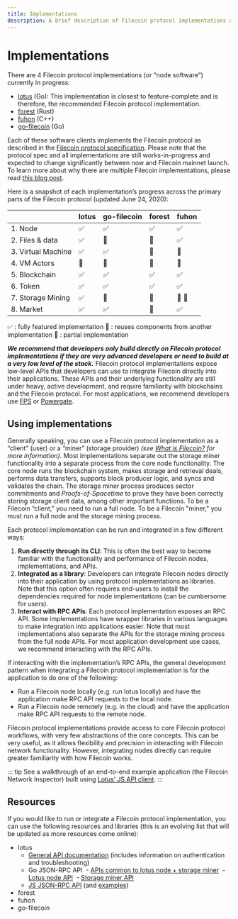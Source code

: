 ```yaml
---
title: Implementations
description: A brief description of Filecoin protocol implementations and how to use them.
---
```


# Implementations

There are 4 Filecoin protocol implementations (or “node software”) currently in progress:

- [lotus](https://github.com/filecoin-project/lotus/) (Go): This implementation is closest to feature-complete and is therefore, the recommended Filecoin protocol implementation.
- [forest](https://github.com/chainsafe/forest) (Rust)
- [fuhon](https://github.com/filecoin-project/cpp-filecoin) (C++)
- [go-filecoin](https://github.com/filecoin-project/go-filecoin) (Go)

Each of these software clients implements the Filecoin protocol as described in the [Filecoin protocol specification](https://filecoin-project.github.io/specs). Please note that the protocol spec and all implementations are still works-in-progress and expected to change significantly between now and Filecoin mainnet launch. To learn more about why there are multiple Filecoin implementations, please read [this blog post](https://filecoin.io/blog/announcing-filecoin-implementations-in-rust-and-c++/).

Here is a snapshot of each implementation’s progress across the primary parts of the Filecoin protocol (updated June 24, 2020):

|                    | lotus | go-filecoin | forest | fuhon |
| ------------------ | ----- | ----------- | ------ | ----- |
| 1. Node            | ✅    | ✅          | ✅     | ✅    |
| 2. Files & data    | ✅    | 🔶          | 🔶     | ✅    |
| 3. Virtual Machine | ✅    | ✅          | 🔶     | 🔶    |
| 4. VM Actors       | 🔶    | 🔶          | 🔶     | 🔶    |
| 5. Blockchain      | ✅    | ✅          | ✅     | ✅    |
| 6. Token           | ✅    | ✅          | ✅     | ✅    |
| 7. Storage Mining  | ✅    | 🔄          | 🔄     | 🔄 🔶 |
| 8. Market          | ✅    | ✅          | 🔄     | ✅    |

✅ : fully featured implementation
🔄 : reuses components from another implementation
🔶 : partial implementation

**_We recommend that developers only build directly on Filecoin protocol implementations if they are very advanced developers or need to build at a very low level of the stack._** Filecoin protocol implementations expose low-level APIs that developers can use to integrate Filecoin directly into their applications. These APIs and their underlying functionality are still under heavy, active development, and require familiarity with blockchains and the Filecoin protocol. For most applications, we recommend developers use [FPS](../tools/filecoin-backed-pinning-services.md) or [Powergate](../tools/powergate.md).

## Using implementations

Generally speaking, you can use a Filecoin protocol implementation as a “client” (user) or a “miner” (storage provider) _(see [What is Filecoin?](../../introduction/what-is-filecoin.md) for more information)_. Most implementations separate out the storage miner functionality into a separate process from the core node functionality. The core node runs the blockchain system, makes storage and retrieval deals, performs data transfers, supports block producer logic, and syncs and validates the chain. The storage miner process produces sector commitments and _Proofs-of-Spacetime_ to prove they have been correctly storing storage client data, among other important functions. To be a Filecoin “client,” you need to run a full node. To be a Filecoin "miner," you must run a full node and the storage mining process.

Each protocol implementation can be run and integrated in a few different ways:

1. **Run directly through its CLI**: This is often the best way to become familiar with the functionality and performance of Filecoin nodes, implementations, and APIs.
2. **Integrated as a library**: Developers can integrate Filecoin nodes directly into their application by using protocol implementations as libraries. Note that this option often requires end-users to install the dependencies required for node implementations (can be cumbersome for users).
3. **Interact with RPC APIs**: Each protocol implementation exposes an RPC API. Some implementations have wrapper libraries in various languages to make integration into applications easier. Note that most implementations also separate the APIs for the storage mining process from the full node APIs. For most application development use cases, we recommend interacting with the RPC APIs.

If interacting with the implementation’s RPC APIs, the general development pattern when integrating a Filecoin protocol implementation is for the application to do one of the following:

- Run a Filecoin node locally (e.g. run lotus locally) and have the application make RPC API requests to the local node.
- Run a Filecoin node remotely (e.g. in the cloud) and have the application make RPC API requests to the remote node.

Filecoin protocol implementations provide access to core Filecoin protocol workflows, with very few abstractions of the core concepts. This can be very useful, as it allows flexibility and precision in interacting with Filecoin network functionality. However, integrating nodes directly can require greater familiarity with how Filecoin works.

::: tip
See a walkthrough of an end-to-end example application (the Filecoin Network Inspector) built using [Lotus’ JS API client](../examples/network-inspector/overview.md).
:::

## Resources

If you would like to run or integrate a Filecoin protocol implementation, you can use the following resources and libraries (this is an evolving list that will be updated as more resources come online):

- lotus
  - [General API documentation](https://lotu.sh/en+api) (includes information on authentication and troubleshooting)
  - Go JSON-RPC API
    ﻿ - [APIs common to lotus node + storage miner﻿](https://github.com/filecoin-project/lotus/blob/master/api/api_common.go)
    ﻿ - [Lotus node API﻿](https://github.com/filecoin-project/lotus/blob/master/api/api_full.go)
    ﻿ - [Storage miner API](https://github.com/filecoin-project/lotus/blob/master/api/api_storage.go)
  - [JS JSON-RPC API](https://github.com/filecoin-shipyard/js-lotus-client-rpc) (and [examples](https://github.com/filecoin-shipyard/js-lotus-client))
- forest
- fuhon
- go-filecoin
